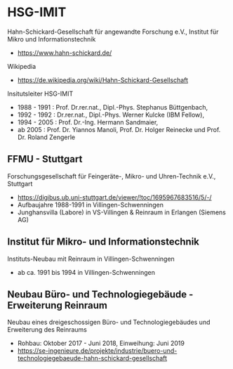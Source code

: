 # HSG-IMIT
Hahn-Schickard-Gesellschaft für angewandte Forschung e.V., Institut für Mikro und Informationstechnik
- https://www.hahn-schickard.de/

Wikipedia
- https://de.wikipedia.org/wiki/Hahn-Schickard-Gesellschaft

Insitutsleiter HSG-IMIT
- 1988 - 1991 : Prof. Dr.rer.nat., Dipl.-Phys. Stephanus Büttgenbach,
- 1992 - 1992 : Dr.rer.nat., Dipl.-Phys. Werner Kulcke (IBM Fellow),
- 1994 - 2005 : Prof. Dr.-Ing. Hermann Sandmaier, 
- ab 2005 : Prof. Dr. Yiannos Manoli, Prof. Dr. Holger Reinecke und Prof. Dr. Roland Zengerle 

## FFMU - Stuttgart
Forschungsgesellschaft für Feingeräte-, Mikro- und Uhren-Technik e.V., Stuttgart
- https://digibus.ub.uni-stuttgart.de/viewer/!toc/1695967683516/5/-/
- Aufbaujahre 1988-1991 in Villingen-Schwenningen
- Junghansvilla (Labore) in VS-Villingen & Reinraum in Erlangen (Siemens AG)
  
## Institut für Mikro- und Informationstechnik 
Instituts-Neubau mit Reinraum in Villingen-Schwenningen 
- ab ca. 1991 bis 1994 in Villingen-Schwenningen

## Neubau Büro- und Technologiegebäude - Erweiterung Reinraum
Neubau eines dreigeschossigen Büro- und Technologiegebäudes und Erweiterung des Reinraums
- Rohbau: Oktober 2017 - Juni 2018, Einweihung: Juni 2019
- https://se-ingenieure.de/projekte/industrie/buero-und-technologiegebaeude-hahn-schickard-gesellschaft
  
